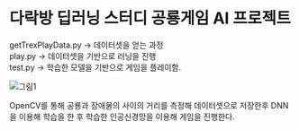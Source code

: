 <h1>다락방 딥러닝 스터디 공룡게임 AI 프로젝트</h1>
getTrexPlayData.py -> 데이터셋을 얻는 과정
<br>
play.py -> 데이터셋을 기반으로 러닝을 진행
<br>
test.py -> 학습한 모델을 기반으로 게임을 플레이함.

![그림1](https://user-images.githubusercontent.com/45382126/82474626-47818100-9b06-11ea-873a-abf807d35d31.png)

OpenCV를 통해 공룡과 장애물의 사이의 거리를 측정해 데이터셋으로 저장한후 DNN을 이용해 학습을 한 후 학습한 인공신경망을 이용해 게임을 진행한다.
